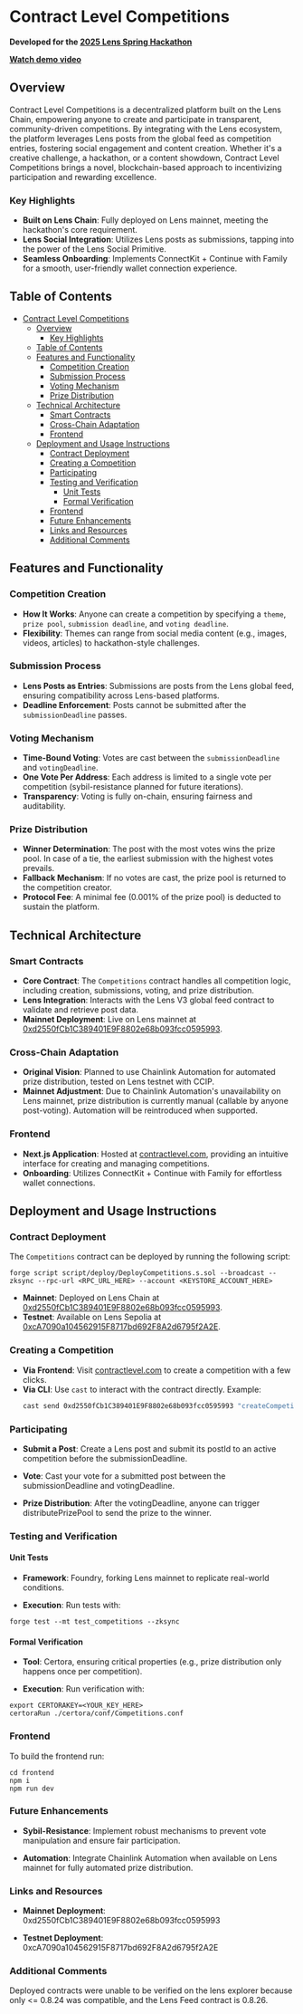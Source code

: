 # Contract Level Competitions

**Developed for the [2025 Lens Spring Hackathon](https://lens.xyz/news/lens-spring-hackathon)**

**[Watch demo video](https://www.youtube.com/watch?v=uFq8fUUIt0g)**

## Overview

Contract Level Competitions is a decentralized platform built on the Lens Chain, empowering anyone to create and participate in transparent, community-driven competitions. By integrating with the Lens ecosystem, the platform leverages Lens posts from the global feed as competition entries, fostering social engagement and content creation. Whether it's a creative challenge, a hackathon, or a content showdown, Contract Level Competitions brings a novel, blockchain-based approach to incentivizing participation and rewarding excellence.

### Key Highlights

- **Built on Lens Chain**: Fully deployed on Lens mainnet, meeting the hackathon's core requirement.
- **Lens Social Integration**: Utilizes Lens posts as submissions, tapping into the power of the Lens Social Primitive.
- **Seamless Onboarding**: Implements ConnectKit + Continue with Family for a smooth, user-friendly wallet connection experience.

## Table of Contents

- [Contract Level Competitions](#contract-level-competitions)
  - [Overview](#overview)
    - [Key Highlights](#key-highlights)
  - [Table of Contents](#table-of-contents)
  - [Features and Functionality](#features-and-functionality)
    - [Competition Creation](#competition-creation)
    - [Submission Process](#submission-process)
    - [Voting Mechanism](#voting-mechanism)
    - [Prize Distribution](#prize-distribution)
  - [Technical Architecture](#technical-architecture)
    - [Smart Contracts](#smart-contracts)
    - [Cross-Chain Adaptation](#cross-chain-adaptation)
    - [Frontend](#frontend)
  - [Deployment and Usage Instructions](#deployment-and-usage-instructions)
    - [Contract Deployment](#contract-deployment)
    - [Creating a Competition](#creating-a-competition)
    - [Participating](#participating)
    - [Testing and Verification](#testing-and-verification)
      - [Unit Tests](#unit-tests)
      - [Formal Verification](#formal-verification)
    - [Frontend](#frontend-1)
    - [Future Enhancements](#future-enhancements)
    - [Links and Resources](#links-and-resources)
    - [Additional Comments](#additional-comments)

## Features and Functionality

### Competition Creation

- **How It Works**: Anyone can create a competition by specifying a `theme`, `prize pool`, `submission deadline`, and `voting deadline`.
- **Flexibility**: Themes can range from social media content (e.g., images, videos, articles) to hackathon-style challenges.

### Submission Process

- **Lens Posts as Entries**: Submissions are posts from the Lens global feed, ensuring compatibility across Lens-based platforms.
- **Deadline Enforcement**: Posts cannot be submitted after the `submissionDeadline` passes.

### Voting Mechanism

- **Time-Bound Voting**: Votes are cast between the `submissionDeadline` and `votingDeadline`.
- **One Vote Per Address**: Each address is limited to a single vote per competition (sybil-resistance planned for future iterations).
- **Transparency**: Voting is fully on-chain, ensuring fairness and auditability.

### Prize Distribution

- **Winner Determination**: The post with the most votes wins the prize pool. In case of a tie, the earliest submission with the highest votes prevails.
- **Fallback Mechanism**: If no votes are cast, the prize pool is returned to the competition creator.
- **Protocol Fee**: A minimal fee (0.001% of the prize pool) is deducted to sustain the platform.

## Technical Architecture

### Smart Contracts

- **Core Contract**: The `Competitions` contract handles all competition logic, including creation, submissions, voting, and prize distribution.
- **Lens Integration**: Interacts with the Lens V3 global feed contract to validate and retrieve post data.
- **Mainnet Deployment**: Live on Lens mainnet at [0xd2550fCb1C389401E9F8802e68b093fcc0595993](https://explorer.lens.xyz/address/0xd2550fCb1C389401E9F8802e68b093fcc0595993#contract).

### Cross-Chain Adaptation

- **Original Vision**: Planned to use Chainlink Automation for automated prize distribution, tested on Lens testnet with CCIP.
- **Mainnet Adjustment**: Due to Chainlink Automation's unavailability on Lens mainnet, prize distribution is currently manual (callable by anyone post-voting). Automation will be reintroduced when supported.

### Frontend

- **Next.js Application**: Hosted at [contractlevel.com](http://contractlevel.com), providing an intuitive interface for creating and managing competitions.
- **Onboarding**: Utilizes ConnectKit + Continue with Family for effortless wallet connections.

## Deployment and Usage Instructions

### Contract Deployment

The `Competitions` contract can be deployed by running the following script:

```
forge script script/deploy/DeployCompetitions.s.sol --broadcast --zksync --rpc-url <RPC_URL_HERE> --account <KEYSTORE_ACCOUNT_HERE>
```

- **Mainnet**: Deployed on Lens Chain at [0xd2550fCb1C389401E9F8802e68b093fcc0595993](https://explorer.lens.xyz/address/0xd2550fCb1C389401E9F8802e68b093fcc0595993#contract).
- **Testnet**: Available on Lens Sepolia at [0xcA7090a104562915F8717bd692F8A2d6795f2A2E](https://explorer.testnet.lens.xyz/address/0xcA7090a104562915F8717bd692F8A2d6795f2A2E).

### Creating a Competition

- **Via Frontend**: Visit [contractlevel.com](http://contractlevel.com) to create a competition with a few clicks.
- **Via CLI**: Use `cast` to interact with the contract directly. Example:
  ```bash
  cast send 0xd2550fCb1C389401E9F8802e68b093fcc0595993 "createCompetition(string,uint256,uint256)" "hackathon-theme" 1747064126 1747065326 --value 100000000000000 --rpc-url https://rpc.lens.dev --account myKeystore
  ```

### Participating

- **Submit a Post**: Create a Lens post and submit its postId to an active competition before the submissionDeadline.

- **Vote**: Cast your vote for a submitted post between the submissionDeadline and votingDeadline.

- **Prize Distribution**: After the votingDeadline, anyone can trigger distributePrizePool to send the prize to the winner.

### Testing and Verification

#### Unit Tests

- **Framework**: Foundry, forking Lens mainnet to replicate real-world conditions.

- **Execution**: Run tests with:

```
forge test --mt test_competitions --zksync
```

#### Formal Verification

- **Tool**: Certora, ensuring critical properties (e.g., prize distribution only happens once per competition).

- **Execution**: Run verification with:

```
export CERTORAKEY=<YOUR_KEY_HERE>
certoraRun ./certora/conf/Competitions.conf
```

### Frontend

To build the frontend run:

```
cd frontend
npm i
npm run dev
```

### Future Enhancements

- **Sybil-Resistance**: Implement robust mechanisms to prevent vote manipulation and ensure fair participation.

- **Automation**: Integrate Chainlink Automation when available on Lens mainnet for fully automated prize distribution.

### Links and Resources

- **Mainnet Deployment**: 0xd2550fCb1C389401E9F8802e68b093fcc0595993

- **Testnet Deployment**: 0xcA7090a104562915F8717bd692F8A2d6795f2A2E

### Additional Comments

Deployed contracts were unable to be verified on the lens explorer because only <= 0.8.24 was compatible, and the Lens Feed contract is 0.8.26.
